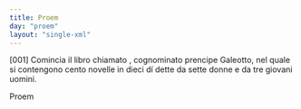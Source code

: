 ```yaml
---
title: Proem
day: "proem"
layout: "single-xml"
---
```

<div>
 <argument>
  <p>
   <a name="p99990001">
    [001]
   </a>
   Comincia il libro chiamato
   <title>
    Decameron
   </title>
   , cognominato prencipe Galeotto, nel quale si contengono cento novelle in dieci d&iacute; dette da sette donne e da tre giovani uomini.
  </p>
 </argument>
 <div id="proem" who="author">
  Proem
 </div>
</div>